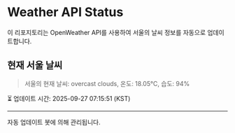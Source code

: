 
# Weather API Status

이 리포지토리는 OpenWeather API를 사용하여 서울의 날씨 정보를 자동으로 업데이트합니다.

## 현재 서울 날씨
> 서울의 현재 날씨: overcast clouds, 온도: 18.05°C, 습도: 94%

⏳ 업데이트 시간: 2025-09-27 07:15:51 (KST)

---
자동 업데이트 봇에 의해 관리됩니다.
